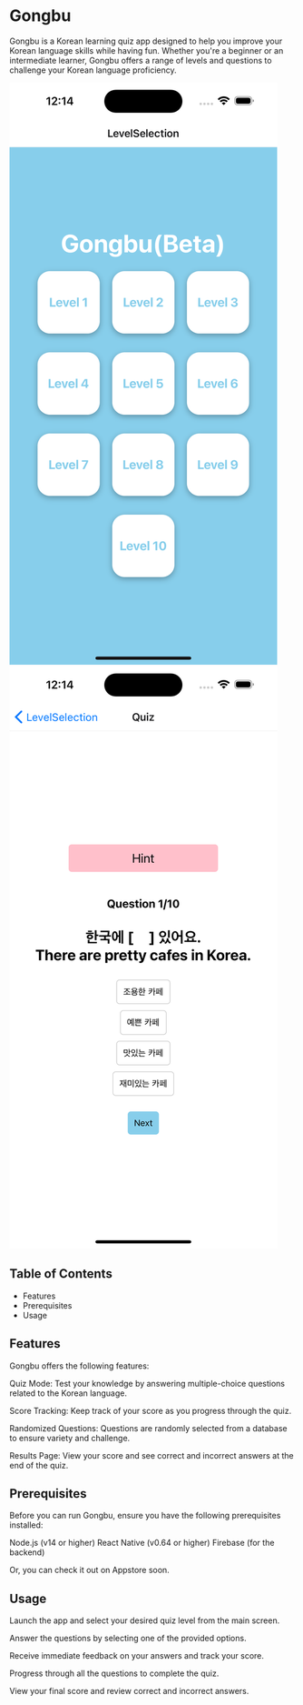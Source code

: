 # Gongbu
Gongbu is a Korean learning quiz app designed to help you improve your Korean language skills while having fun. Whether you're a beginner or an intermediate learner, Gongbu offers a range of levels and questions to challenge your Korean language proficiency.






![main-screen](mainScreen.png "mainScreen") ![quiz-screen](quizScreen.png "quizScreen")


## Table of Contents
* Features
* Prerequisites
* Usage

## Features
Gongbu offers the following features:

Quiz Mode: Test your knowledge by answering multiple-choice questions related to the Korean language.

Score Tracking: Keep track of your score as you progress through the quiz.

Randomized Questions: Questions are randomly selected from a database to ensure variety and challenge.

Results Page: View your score and see correct and incorrect answers at the end of the quiz.

## Prerequisites
Before you can run Gongbu, ensure you have the following prerequisites installed:

Node.js (v14 or higher)
React Native (v0.64 or higher)
Firebase (for the backend)

Or, you can check it out on Appstore soon.

## Usage
Launch the app and select your desired quiz level from the main screen.

Answer the questions by selecting one of the provided options.

Receive immediate feedback on your answers and track your score.

Progress through all the questions to complete the quiz.

View your final score and review correct and incorrect answers.
